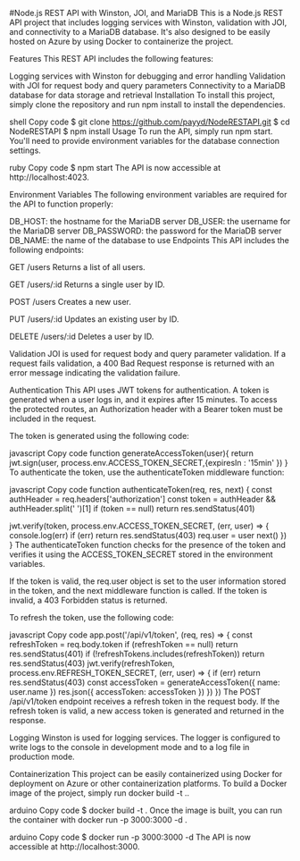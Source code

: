 #Node.js REST API with Winston, JOI, and MariaDB
This is a Node.js REST API project that includes logging services with Winston, validation with JOI, and connectivity to a MariaDB database. It's also designed to be easily hosted on Azure by using Docker to containerize the project.

Features
This REST API includes the following features:

Logging services with Winston for debugging and error handling
Validation with JOI for request body and query parameters
Connectivity to a MariaDB database for data storage and retrieval
Installation
To install this project, simply clone the repository and run npm install to install the dependencies.

shell
Copy code
$ git clone https://github.com/payyd/NodeRESTAPI.git
$ cd NodeRESTAPI
$ npm install
Usage
To run the API, simply run npm start. You'll need to provide environment variables for the database connection settings.

ruby
Copy code
$ npm start
The API is now accessible at http://localhost:4023.

Environment Variables
The following environment variables are required for the API to function properly:

DB_HOST: the hostname for the MariaDB server
DB_USER: the username for the MariaDB server
DB_PASSWORD: the password for the MariaDB server
DB_NAME: the name of the database to use
Endpoints
This API includes the following endpoints:

GET /users
Returns a list of all users.

GET /users/:id
Returns a single user by ID.

POST /users
Creates a new user.

PUT /users/:id
Updates an existing user by ID.

DELETE /users/:id
Deletes a user by ID.



Validation
JOI is used for request body and query parameter validation. If a request fails validation, a 400 Bad Request response is returned with an error message indicating the validation failure.

Authentication
This API uses JWT tokens for authentication. A token is generated when a user logs in, and it expires after 15 minutes. To access the protected routes, an Authorization header with a Bearer token must be included in the request.

The token is generated using the following code:

javascript
Copy code
function generateAccessToken(user){
    return jwt.sign(user, process.env.ACCESS_TOKEN_SECRET,{expiresIn : '15min'  })
}
To authenticate the token, use the authenticateToken middleware function:

javascript
Copy code
function authenticateToken(req, res, next) {
  const authHeader = req.headers['authorization']
  const token = authHeader && authHeader.split(' ')[1]
  if (token == null) return res.sendStatus(401)

  jwt.verify(token, process.env.ACCESS_TOKEN_SECRET, (err, user) => {
    console.log(err)
    if (err) return res.sendStatus(403)
    req.user = user
    next()
  })
}
The authenticateToken function checks for the presence of the token and verifies it using the ACCESS_TOKEN_SECRET stored in the environment variables.

If the token is valid, the req.user object is set to the user information stored in the token, and the next middleware function is called. If the token is invalid, a 403 Forbidden status is returned.

To refresh the token, use the following code:

javascript
Copy code
app.post('/api/v1/token', (req, res) => {
  const refreshToken = req.body.token
  if (refreshToken == null) return res.sendStatus(401)
  if (!refreshTokens.includes(refreshToken)) return res.sendStatus(403)
  jwt.verify(refreshToken, process.env.REFRESH_TOKEN_SECRET, (err, user) => {
    if (err) return res.sendStatus(403)
    const accessToken = generateAccessToken({ name: user.name })
    res.json({ accessToken: accessToken })
  })
})
The POST /api/v1/token endpoint receives a refresh token in the request body. If the refresh token is valid, a new access token is generated and returned in the response.

Logging
Winston is used for logging services. The logger is configured to write logs to the console in development mode and to a log file in production mode.

Containerization
This project can be easily containerized using Docker for deployment on Azure or other containerization platforms. To build a Docker image of the project, simply run docker build -t <your-docker-image-name> ..

arduino
Copy code
$ docker build -t <your-docker-image-name> .
Once the image is built, you can run the container with docker run -p 3000:3000 -d <your-docker-image-name>.

arduino
Copy code
$ docker run -p 3000:3000 -d <your-docker-image-name>
The API is now accessible at http://localhost:3000.
